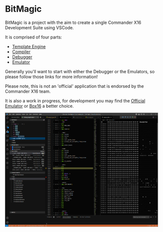 # BitMagic

BitMagic is a project with the aim to create a single Commander X16 Development Suite using VSCode.

It is comprised of four parts:

- [Template Engine](https://github.com/Yazwh0/BitMagic.Documentation/blob/main/TemplateEngine.md)
- [Compiler](https://github.com/Yazwh0/BitMagic.Documentation/blob/main/Compiler.md)
- [Debugger](https://github.com/Yazwh0/BitMagic.Documentation/blob/main/Debugger.md)
- [Emulator](https://github.com/Yazwh0/BitMagic.Documentation/blob/main/Emulator.md)

Generally you'll want to start with either the Debugger or the Emulators, so please follow those links for more information!

Please note, this is not an 'official' application that is endorsed by the Commander X16 team.

It is also a work in progress, for development you may find the [Official Emulator](https://github.com/X16Community/x16-emulator) or [Box16](https://github.com/indigodarkwolf/box16) a better choice.

![Debugger Example](https://github.com/Yazwh0/BitMagic.Documentation/blob/9efdfa142d2c69cb8e83a94ef8faf692ab475a1a/Images/DebuggerExample.png?raw=true)
